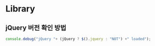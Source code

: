 # Library

## jQuery 버전 확인 방법

```javascript
console.debug("jQuery "+ (jQuery ? $().jquery : "NOT") +" loaded");
```